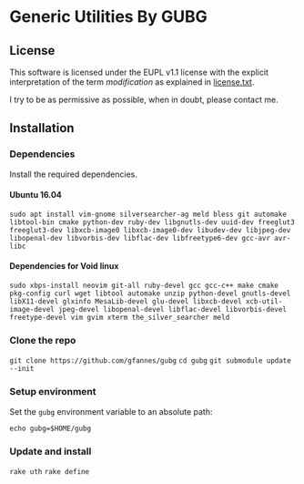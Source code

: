 Generic Utilities By GUBG
=========================

## License

This software is licensed under the EUPL v1.1 license with the explicit interpretation of the term _modification_ as explained in [license.txt](license.txt).

I try to be as permissive as possible, when in doubt, please contact me.

## Installation

### Dependencies

Install the required dependencies.

#### Ubuntu 16.04

`sudo apt install vim-gnome silversearcher-ag meld bless git automake libtool-bin cmake python-dev ruby-dev libgnutls-dev uuid-dev freeglut3 freeglut3-dev libxcb-image0 libxcb-image0-dev libudev-dev libjpeg-dev libopenal-dev libvorbis-dev libflac-dev libfreetype6-dev gcc-avr avr-libc`

#### Dependencies for Void linux

`sudo xbps-install neovim git-all ruby-devel gcc gcc-c++ make cmake pkg-config curl wget libtool automake unzip python-devel gnutls-devel libX11-devel glxinfo MesaLib-devel glu-devel libxcb-devel xcb-util-image-devel jpeg-devel libopenal-devel libflac-devel libvorbis-devel freetype-devel vim gvim xterm the_silver_searcher meld`

### Clone the repo

`git clone https://github.com/gfannes/gubg`
`cd gubg`
`git submodule update --init`

### Setup environment

Set the `gubg` environment variable to an absolute path:

`echo gubg=$HOME/gubg`

### Update and install

`rake uth`
`rake define`


